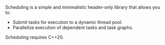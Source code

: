 Scheduling is a simple and minimalistic header-only library that allows you to:

* Submit tasks for execution to a dynamic thread pool.
* Parallelize execution of dependent tasks and task graphs.

Scheduling requires C\++20.
